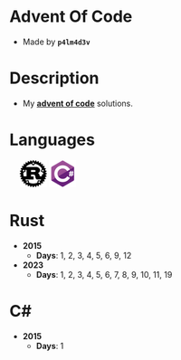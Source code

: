 # Advent Of Code
  
  - Made by **```p4lm4d3v```**

# Description
  
  - My **[advent of code](https://adventofcode.com/)** solutions. 

# Languages

  &emsp; ![](langs/rust.png) ![](langs/csharp.png) 
  
# Rust 
  
  - **2015**
    - **Days**: 1, 2, 3, 4, 5, 6, 9, 12
  - **2023**
    - **Days**: 1, 2, 3, 4, 5, 6, 7, 8, 9, 10, 11, 19

# C#
  - **2015**
    - **Days**: 1